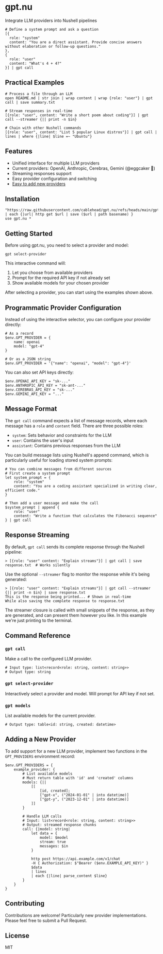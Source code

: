 # gpt.nu

Integrate LLM providers into Nushell pipelines

```nu
# Define a system prompt and ask a question
[{
  role: "system"
  content: "You are a direct assistant. Provide concise answers without elaboration or follow-up questions."
},
{
  role: "user"
  content: "What's 4 + 4?"
}] | gpt call
```

## Practical Examples

```nu
# Process a file through an LLM
open README.md | str join | wrap content | wrap {role: "user"} | gpt call | save summary.txt

# Stream responses in real-time
[{role: "user", content: "Write a short poem about coding"}] | gpt call --streamer {|| print -n $in}

# Chain with other Nushell commands
[{role: "user", content: "List 5 popular Linux distros"}] | gpt call | lines | where {|line| $line =~ "Ubuntu"}
```

## Features

- Unified interface for multiple LLM providers
- Current providers: OpenAI, Anthropic, Cerebras, Gemini (@eggcaker 🙏)
- Streaming responses support
- Easy provider configuration and switching
- [Easy to add new providers](#adding-a-new-provider)

## Installation

```nu
"https://raw.githubusercontent.com/cablehead/gpt.nu/refs/heads/main/gpt.nu" | each {|url| http get $url | save ($url | path basename) }
use gpt.nu *
```

## Getting Started

Before using gpt.nu, you need to select a provider and model:

```nu
gpt select-provider
```

This interactive command will:
1. Let you choose from available providers
2. Prompt for the required API key if not already set
3. Show available models for your chosen provider

After selecting a provider, you can start using the examples shown above.

## Programmatic Provider Configuration

Instead of using the interactive selector, you can configure your provider
directly:

```nu
# As a record
$env.GPT_PROVIDER = {
    name: openai
    model: "gpt-4"
}

# Or as a JSON string
$env.GPT_PROVIDER = '{"name": "openai", "model": "gpt-4"}'
```

You can also set API keys directly:

```nu
$env.OPENAI_API_KEY = "sk-..."
$env.ANTHROPIC_API_KEY = "sk-ant-..."
$env.CEREBRAS_API_KEY = "sk-..."
$env.GEMINI_API_KEY = "..."
```

## Message Format

The `gpt call` command expects a list of message records, where each message has
a `role` and `content` field. There are three possible roles:

- `system`: Sets behavior and constraints for the LLM
- `user`: Contains the user's input
- `assistant`: Contains previous responses from the LLM

You can build message lists using Nushell's append command, which is
particularly useful for loading stored system prompts:

```nu
# You can combine messages from different sources
# First create a system prompt
let system_prompt = {
    role: "system"
    content: "You are a coding assistant specialized in writing clear, efficient code."
}

# Then add a user message and make the call
$system_prompt | append {
    role: "user"
    content: "Write a function that calculates the Fibonacci sequence"
} | gpt call
```

## Response Streaming

By default, `gpt call` sends its complete response through the Nushell pipeline:

```nu
> [{role: "user" content: "Explain streams"}] | gpt call | save response.txt  # Works silently
```

Use the optional `--streamer` flag to monitor the response while it's being
generated:

```nu
> [{role: "user" content: "Explain streams"}] | gpt call --streamer {|| print -n $in} | save response.txt
This is the response being printed... # Shown in real-time
While also saving the complete response to response.txt
```

The streamer closure is called with small snippets of the response, as they are
generated, and can present them however you like. In this example we're just
printing to the terminal.

## Command Reference

### `gpt call`

Make a call to the configured LLM provider.

```nu
# Input type: list<record<role: string, content: string>>
# Output type: string
```

### `gpt select-provider`

Interactively select a provider and model. Will prompt for API key if not set.

### `gpt models`

List available models for the current provider.

```nu
# Output type: table<id: string, created: datetime>
```

## Adding a New Provider

To add support for a new LLM provider, implement two functions in the
`GPT_PROVIDERS` environment record:

```nu
$env.GPT_PROVIDERS = {
    example_provider: {
        # List available models
        # Must return table with 'id' and 'created' columns
        models: {||
            [[
                [id, created];
                ["gpt-x", ("2024-01-01" | into datetime)]
                ["gpt-y", ("2023-12-01" | into datetime)]
            ]]
        }

        # Handle LLM calls
        # Input: list<record<role: string, content: string>>
        # Output: streamed response chunks
        call: {|model: string|
            let data = {
                model: $model
                stream: true
                messages: $in
            }

            http post https://api.example.com/v1/chat
            -H { Authorization: $"Bearer ($env.EXAMPLE_API_KEY)" }
            $data
            | lines
            | each {|line| parse_content $line}
        }
    }
}
```

## Contributing

Contributions are welcome! Particularly new provider implementations. Please
feel free to submit a Pull Request.

## License

MIT
